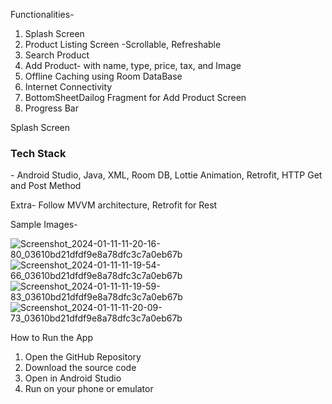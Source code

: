 Functionalities-

<ol>
  <li>Splash Screen</li>
  <li>Product Listing Screen -Scrollable, Refreshable</li>
  <li>Search Product</li>
  <li>Add Product- with name, type, price, tax, and Image</li>
  <li>Offline Caching using Room DataBase</li>
  <li>Internet Connectivity</li>
  <li>BottomSheetDailog Fragment for Add Product Screen</li>
  <li>Progress Bar	</li>
</ol>
Splash Screen





<h3>Tech Stack </h3>- Android Studio, Java, XML, Room DB, Lottie Animation, Retrofit, HTTP Get and          Post Method

Extra- 
Follow MVVM architecture, Retrofit for Rest

Sample Images- 




![Screenshot_2024-01-11-11-20-16-80_03610bd21dfdf9e8a78dfc3c7a0eb67b](https://github.com/himanshug3385/ProductList_Application/assets/85097442/84561fcf-a452-4c6c-8045-e9eb1b270677)
![Screenshot_2024-01-11-11-19-54-66_03610bd21dfdf9e8a78dfc3c7a0eb67b](https://github.com/himanshug3385/ProductList_Application/assets/85097442/0bd31cfd-0c85-48d4-9e53-aba2e73a14a5)
![Screenshot_2024-01-11-11-19-59-83_03610bd21dfdf9e8a78dfc3c7a0eb67b](https://github.com/himanshug3385/ProductList_Application/assets/85097442/a3e23a48-78cc-459b-a398-18af04bd8da0)
![Screenshot_2024-01-11-11-20-09-73_03610bd21dfdf9e8a78dfc3c7a0eb67b](https://github.com/himanshug3385/ProductList_Application/assets/85097442/fc5eb0aa-1c16-41da-b376-3b36ac2797aa)

How to Run the App

<ol>
  <li>Open the GitHub Repository</li>
<li>Download the source code </li>
<li>Open in Android Studio</li>
<li>Run on your phone or emulator</li>


</ol>
